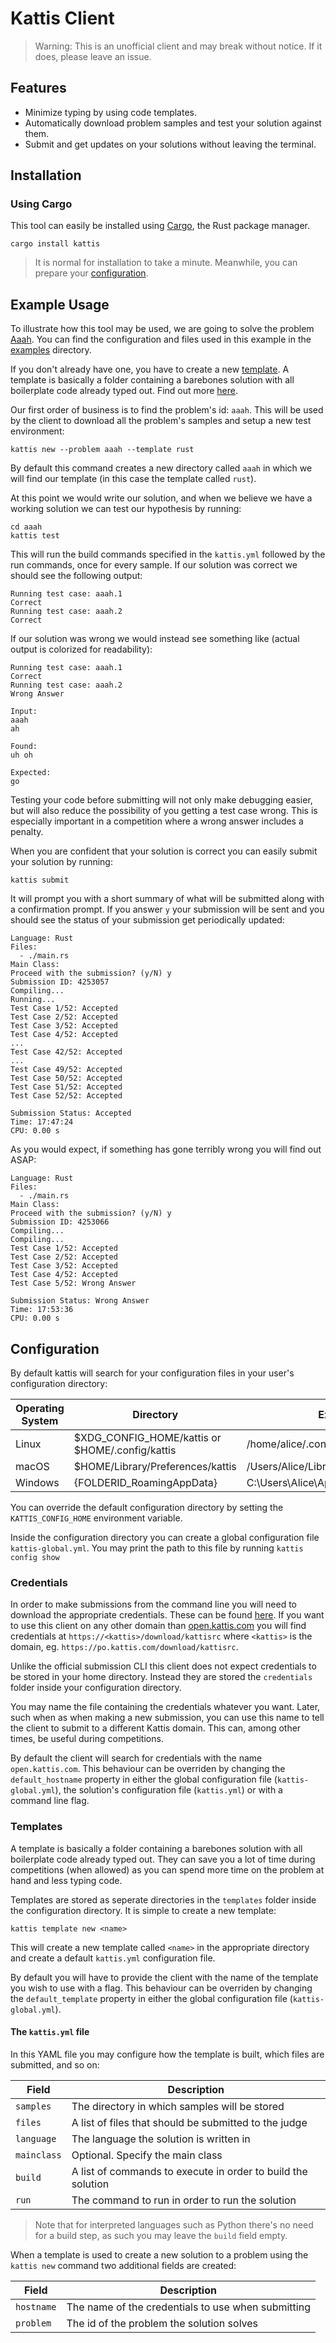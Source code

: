 
# Kattis Client

> Warning: This is an unofficial client and may break without notice. If it
> does, please leave an issue.


## Features

- Minimize typing by using code templates.
- Automatically download problem samples and test your solution against them.
- Submit and get updates on your solutions without leaving the terminal.


## Installation

### Using Cargo

This tool can easily be installed using
[Cargo](https://www.rust-lang.org/tools/install), the Rust package manager.

```
cargo install kattis
```

> It is normal for installation to take a minute. Meanwhile, you can prepare
> your [configuration](#configuration).

## Example Usage

To illustrate how this tool may be used, we are going to solve the problem
[Aaah](https://open.kattis.com/problems/aaah). You can find the configuration and
files used in this example in the
[examples](https://github.com/nolanderc/kattis-client/tree/master/examples)
directory.

If you don't already have one, you have to create a new [template](#templates).
A template is basically a folder containing a barebones solution with all
boilerplate code already typed out. Find out more [here](#templates).

Our first order of business is to find the problem's id: `aaah`. This will be
used by the client to download all the problem's samples and setup a new test
environment:

```
kattis new --problem aaah --template rust
```

By default this command creates a new directory called `aaah` in which we will
find our template (in this case the template called `rust`). 

At this point we would write our solution, and when we believe we have a working
solution we can test our hypothesis by running:

```
cd aaah
kattis test
```

This will run the build commands specified in the `kattis.yml` followed by the
run commands, once for every sample. If our solution was correct we should see
the following output:

```
Running test case: aaah.1
Correct
Running test case: aaah.2
Correct
```

If our solution was wrong we would instead see something like (actual output is
colorized for readability):

```
Running test case: aaah.1
Correct
Running test case: aaah.2
Wrong Answer

Input:
aaah
ah

Found:
uh oh

Expected:
go
```

Testing your code before submitting will not only make debugging easier, but
will also reduce the possibility of you getting a test case wrong. This is
especially important in a competition where a wrong answer includes a penalty.

When you are confident that your solution is correct you can easily submit your
solution by running:

```
kattis submit
```

It will prompt you with a short summary of what will be submitted along with a
confirmation prompt. If you answer `y` your submission will be sent and you
should see the status of your submission get periodically updated:

```
Language: Rust
Files:
  - ./main.rs
Main Class:
Proceed with the submission? (y/N) y
Submission ID: 4253057
Compiling...
Running...
Test Case 1/52: Accepted
Test Case 2/52: Accepted
Test Case 3/52: Accepted
Test Case 4/52: Accepted
...
Test Case 42/52: Accepted
...
Test Case 49/52: Accepted
Test Case 50/52: Accepted
Test Case 51/52: Accepted
Test Case 52/52: Accepted

Submission Status: Accepted
Time: 17:47:24
CPU: 0.00 s
```

As you would expect, if something has gone terribly wrong you will find out ASAP:

```
Language: Rust
Files:
  - ./main.rs
Main Class:
Proceed with the submission? (y/N) y
Submission ID: 4253066
Compiling...
Compiling...
Test Case 1/52: Accepted
Test Case 2/52: Accepted
Test Case 3/52: Accepted
Test Case 4/52: Accepted
Test Case 5/52: Wrong Answer

Submission Status: Wrong Answer
Time: 17:53:36
CPU: 0.00 s
```


## Configuration

By default kattis will search for your configuration files in your user's
configuration directory:

| Operating System | Directory | Example |
| --- | --- | --- |
| Linux | $XDG_CONFIG_HOME/kattis or $HOME/.config/kattis | /home/alice/.config/kattis |
| macOS | $HOME/Library/Preferences/kattis | /Users/Alice/Library/Preferences/kattis |
| Windows | {FOLDERID_RoamingAppData} | C:\Users\Alice\AppData\Roaming\kattis |

You can override the default configuration directory by setting the 
`KATTIS_CONFIG_HOME` environment variable.

Inside the configuration directory you can create a global configuration file
`kattis-global.yml`. You may print the path to this file by running `kattis
config show`

### Credentials

In order to make submissions from the command line you will need to download
the appropriate credentials. These can be found
[here](https://open.kattis.com/donload/kattisrc). If you want to use this
client on any other domain than [open.kattis.com](https://open.kattis.com)
you will find credentials at `https://<kattis>/download/kattisrc` where
`<kattis>` is the domain, eg. `https://po.kattis.com/download/kattisrc`.

Unlike the official submission CLI this client does not expect credentials to be
stored in your home directory. Instead they are stored the `credentials` folder
inside your configuration directory.

You may name the file containing the credentials whatever you want. Later, such
when as when making a new submission, you can use this name to tell the client
to submit to a different Kattis domain. This can, among other times, be useful
during competitions.

By default the client will search for credentials with the name
`open.kattis.com`. This behaviour can be overriden by changing the
`default_hostname` property in either the global configuration file
(`kattis-global.yml`), the solution's configuration file (`kattis.yml`) or with
a command line flag.

### Templates

A template is basically a folder containing a barebones solution with all
boilerplate code already typed out. They can save you a lot of time during
competitions (when allowed) as you can spend more time on the problem at hand
and less typing code.

Templates are stored as seperate directories in the `templates` folder inside
the configuration directory. It is simple to create a new template:

```
kattis template new <name>
```

This will create a new template called `<name>` in the appropriate directory and
create a default `kattis.yml` configuration file. 

By default you will have to provide the client with the name of the template you
wish to use with a flag. This behaviour can be overriden by changing the
`default_template` property in either the global configuration file
(`kattis-global.yml`).

#### The `kattis.yml` file

In this YAML file you may configure how the template is built, which files are
submitted, and so on:

| Field       | Description                                                  |
| -----       | -----------                                                  |
| `samples`   | The directory in which samples will be stored                |
| `files`     | A list of files that should be submitted to the judge        |
| `language`  | The language the solution is written in                      |
| `mainclass` | Optional. Specify the main class                             |
| `build`     | A list of commands to execute in order to build the solution |
| `run`       | The command to run in order to run the solution              |

> Note that for interpreted languages such as Python there's no need for a build
> step, as such you may leave the `build` field empty.

When a template is used to create a new solution to a problem using the `kattis
new` command two additional fields are created:

| Field      | Description                                        |
| -----      | -----------                                        |
| `hostname` | The name of the credentials to use when submitting |
| `problem`  | The id of the problem the solution solves          |

